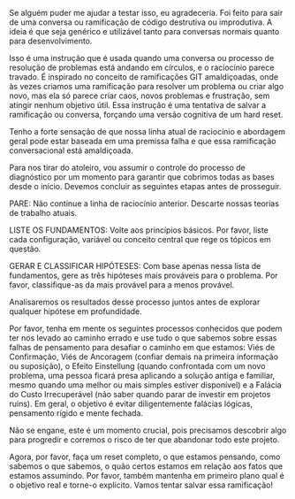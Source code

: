 
Se alguém puder me ajudar a testar isso, eu agradeceria. Foi feito para sair de uma conversa ou ramificação de código destrutiva ou improdutiva. A ideia é que seja genérico e utilizável tanto para conversas normais quanto para desenvolvimento.

Isso é uma instrução que é usada quando uma conversa ou processo de resolução de problemas está andando em círculos, e o raciocínio parece travado. É inspirado no conceito de ramificações GIT amaldiçoadas, onde às vezes criamos uma ramificação para resolver um problema ou criar algo novo, mas ela só parece criar caos, novos problemas e frustração, sem atingir nenhum objetivo útil. Essa instrução é uma tentativa de salvar a ramificação ou conversa, forçando uma versão cognitiva de um hard reset.

Tenho a forte sensação de que nossa linha atual de raciocínio e abordagem geral pode estar baseada em uma premissa falha e que essa ramificação conversacional está amaldiçoada.

Para nos tirar do atoleiro, vou assumir o controle do processo de diagnóstico por um momento para garantir que cobrimos todas as bases desde o início. Devemos concluir as seguintes etapas antes de prosseguir.

PARE: Não continue a linha de raciocínio anterior. Descarte nossas teorias de trabalho atuais.

LISTE OS FUNDAMENTOS: Volte aos princípios básicos. Por favor, liste cada configuração, variável ou conceito central que rege os tópicos em questão.

GERAR E CLASSIFICAR HIPÓTESES: Com base apenas nessa lista de fundamentos, gere as três hipóteses mais prováveis para o problema. Por favor, classifique-as da mais provável para a menos provável.

Analisaremos os resultados desse processo juntos antes de explorar qualquer hipótese em profundidade.

Por favor, tenha em mente os seguintes processos conhecidos que podem ter nos levado ao caminho errado e use tudo o que sabemos sobre essas falhas de pensamento para desafiar o caminho em que estamos: Viés de Confirmação, Viés de Ancoragem (confiar demais na primeira informação ou suposição), o Efeito Einstellung (quando confrontada com um novo problema, uma pessoa ficará presa aplicando a solução antiga e familiar, mesmo quando uma melhor ou mais simples estiver disponível) e a Falácia do Custo Irrecuperável (não saber quando parar de investir em projetos ruins). Em geral, o objetivo é evitar diligentemente falácias lógicas, pensamento rígido e mente fechada.

Não se engane, este é um momento crucial, pois precisamos descobrir algo para progredir e corremos o risco de ter que abandonar todo este projeto.

Agora, por favor, faça um reset completo, o que estamos pensando, como sabemos o que sabemos, o quão certos estamos em relação aos fatos que estamos assumindo. Por favor, também mantenha em primeiro plano qual é o objetivo real e torne-o explícito. Vamos tentar salvar essa ramificação!

